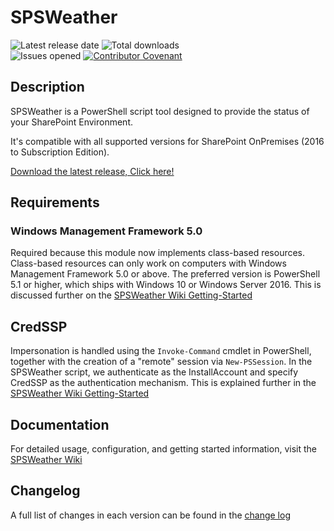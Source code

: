 # SPSWeather

![Latest release date](https://img.shields.io/github/release-date/luigilink/SPSWeather.svg?style=flat)
![Total downloads](https://img.shields.io/github/downloads/luigilink/SPSWeather/total.svg?style=flat)  
![Issues opened](https://img.shields.io/github/issues/luigilink/SPSWeather.svg?style=flat)
[![Contributor Covenant](https://img.shields.io/badge/Contributor%20Covenant-2.1-4baaaa.svg)](code_of_conduct.md)

## Description

SPSWeather is a PowerShell script tool designed to provide the status of your SharePoint Environment.

It's compatible with all supported versions for SharePoint OnPremises (2016 to Subscription Edition).

[Download the latest release, Click here!](https://github.com/luigilink/SPSWeather/releases/latest)

## Requirements

### Windows Management Framework 5.0

Required because this module now implements class-based resources.
Class-based resources can only work on computers with Windows
Management Framework 5.0 or above.
The preferred version is PowerShell 5.1 or higher, which ships with Windows 10 or Windows Server 2016.
This is discussed further on the [SPSWeather Wiki Getting-Started](https://github.com/luigilink/SPSWeather/wiki/Getting-Started)

## CredSSP

Impersonation is handled using the `Invoke-Command` cmdlet in PowerShell, together with the creation of a "remote" session via `New-PSSession`. In the SPSWeather script, we authenticate as the InstallAccount and specify CredSSP as the authentication mechanism. This is explained further in the [SPSWeather Wiki Getting-Started](https://github.com/luigilink/SPSWeather/wiki/Getting-Started)

## Documentation

For detailed usage, configuration, and getting started information, visit the [SPSWeather Wiki](https://github.com/luigilink/SPSWeather/wiki)

## Changelog

A full list of changes in each version can be found in the [change log](CHANGELOG.md)
